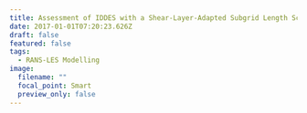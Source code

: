 ```yaml
---
title: Assessment of IDDES with a Shear-Layer-Adapted Subgrid Length Scale
date: 2017-01-01T07:20:23.626Z
draft: false
featured: false
tags:
  - RANS-LES Modelling
image:
  filename: ""
  focal_point: Smart
  preview_only: false
---
```

